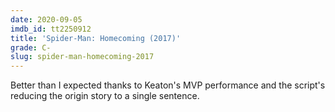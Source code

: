 ```yaml
---
date: 2020-09-05
imdb_id: tt2250912
title: 'Spider-Man: Homecoming (2017)'
grade: C-
slug: spider-man-homecoming-2017
---
```


Better than I expected thanks to Keaton's MVP performance and the script's reducing the origin story to a single sentence.